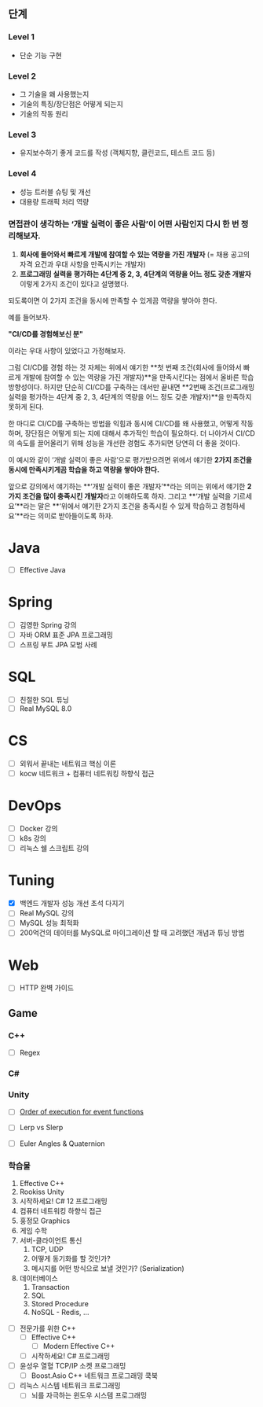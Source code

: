 ## 단계

### Level 1
- 단순 기능 구현

### Level 2
- 그 기술을 왜 사용했는지
- 기술의 특징/장단점은 어떻게 되는지
- 기술의 작동 원리

### Level 3
- 유지보수하기 좋게 코드를 작성 (객체지향, 클린코드, 테스트 코드 등)

### Level 4
- 성능 트러블 슈팅 및 개선
- 대용량 트래픽 처리 역량

### 면접관이 생각하는 ‘개발 실력이 좋은 사람’이 어떤 사람인지 다시 한 번 정리해보자.
1. **회사에 들어와서 빠르게 개발에 참여할 수 있는 역량을 가진 개발자**
    (= 채용 공고의 자격 요건과 우대 사항을 만족시키는 개발자)
2. **프로그래밍 실력을 평가하는 4단계 중 2, 3, 4단계의 역량을 어느 정도 갖춘 개발자**
이렇게 2가지 조건이 있다고 설명했다.

되도록이면 이 2가지 조건을 동시에 만족할 수 있게끔 역량을 쌓아야 한다.

예를 들어보자.

**"CI/CD를 경험해보신 분"**

이라는 우대 사항이 있었다고 가정해보자.

그럼 CI/CD를 경험 하는 것 자체는 위에서 얘기한 **첫 번째 조건(회사에 들어와서 빠르게 개발에 참여할 수 있는 역량을 가진 개발자)**을 만족시킨다는 점에서 올바른 학습 방향성이다. 하지만 단순히 CI/CD를 구축하는 데서만 끝내면 **2번째 조건(프로그래밍 실력을 평가하는 4단계 중 2, 3, 4단계의 역량을 어느 정도 갖춘 개발자)**을 만족하지 못하게 된다.

한 마디로 CI/CD를 구축하는 방법을 익힘과 동시에 CI/CD를 왜 사용했고, 어떻게 작동하며, 장단점은 어떻게 되는 지에 대해서 추가적인 학습이 필요하다. 더 나아가서 CI/CD의 속도를 끌어올리기 위해 성능을 개선한 경험도 추가되면 당연히 더 좋을 것이다.

이 예시와 같이 ‘개발 실력이 좋은 사람’으로 평가받으려면 위에서 얘기한 **2가지 조건을 동시에 만족시키게끔 학습을 하고 역량을 쌓아야 한다.**

앞으로 강의에서 얘기하는 **‘개발 실력이 좋은 개발자’**라는 의미는 위에서 얘기한 **2가지 조건을 많이 충족시킨 개발자**라고 이해하도록 하자. 그리고 **‘개발 실력을 기르세요’**라는 말은 **‘위에서 얘기한 2가지 조건을 충족시킬 수 있게 학습하고 경험하세요’**라는 의미로 받아들이도록 하자.

# Java
- [ ] Effective Java
# Spring
- [ ] 김영한 Spring 강의
- [ ] 자바 ORM 표준 JPA 프로그래밍
- [ ] 스프링 부트 JPA 모범 사례
# SQL
- [ ] 친절한 SQL 튜닝
- [ ] Real MySQL 8.0
# CS
- [ ] 외워서 끝내는 네트워크 핵심 이론
- [ ] kocw 네트워크 + 컴퓨터 네트워킹 하향식 접근
# DevOps
- [ ] Docker 강의
- [ ] k8s 강의
- [ ] 리눅스 쉘 스크립트 강의
# Tuning
- [x] 백엔드 개발자 성능 개선 초석 다지기
- [ ] Real MySQL 강의
- [ ] MySQL 성능 최적화
- [ ] 200억건의 데이터를 MySQL로 마이그레이션 할 때 고려했던 개념과 튜닝 방법
# Web
- [ ] HTTP 완벽 가이드




























## Game
### C++
- [ ] Regex

### C\#


### Unity
- [ ] [Order of execution for event functions](https://docs.unity3d.com/2022.3/Documentation/Manual/ExecutionOrder.html)
- [ ] Lerp vs Slerp
- [ ] Euler Angles & Quaternion


### 학습물
1. Effective C++
2. Rookiss Unity
3. 시작하세요! C# 12 프로그래밍
4. 컴퓨터 네트워킹 하향식 접근
5. 홍정모 Graphics
6. 게임 수학
7. 서버-클라이언트 통신
	1. TCP, UDP
	2. 어떻게 동기화를 할 것인가?
	3. 메시지를 어떤 방식으로 보낼 것인가? (Serialization)
8. 데이터베이스
	1. Transaction
	2. SQL
	3. Stored Procedure
	4. NoSQL - Redis, ...

- [ ] 전문가를 위한 C++
    - [ ] Effective C++
        - [ ] Modern Effective C++
    - [ ] 시작하세요! C# 프로그래밍
- [ ] 윤성우 열혈 TCP/IP 소켓 프로그래밍
    - [ ] Boost.Asio C++ 네트워크 프로그래밍 쿡북
- [ ] 리눅스 시스템 네트워크 프로그래밍
    - [ ] 뇌를 자극하는 윈도우 시스템 프로그래밍